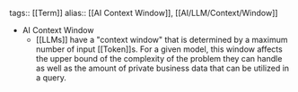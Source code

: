 tags:: [[Term]]
alias:: [[AI Context Window]], [[AI/LLM/Context/Window]]

- AI Context Window
	- [[LLMs]] have a "context window" that is determined by a maximum number of input [[Token]]s. For a given model, this window affects the upper bound of the complexity of the problem they can handle as well as the amount of private business data that can be utilized in a query.